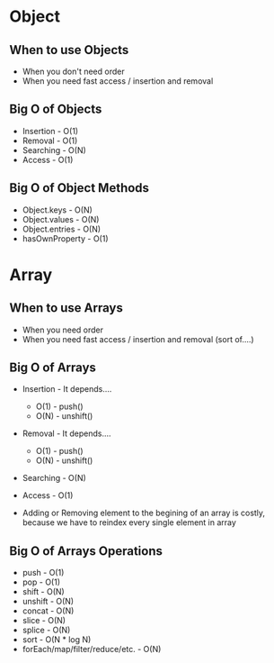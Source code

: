 # Object

## When to use Objects
* When you don't need order
* When you need fast access / insertion and removal

## Big O of Objects
* Insertion -   O(1)
* Removal -   O(1)
* Searching -   O(N)
* Access -   O(1)

## Big O of Object Methods
* Object.keys -   O(N)
* Object.values -   O(N)
* Object.entries -   O(N)
* hasOwnProperty -   O(1)

# Array

## When to use Arrays
* When you need order
* When you need fast access / insertion and removal (sort of....)

## Big O of Arrays
* Insertion -   It depends....

    * O(1) - push()
    * O(N) - unshift()

* Removal -   It depends....

    * O(1) - push()
    * O(N) - unshift()

* Searching -   O(N)
* Access -   O(1)

* Adding or Removing element to the begining of an array is costly, because we have to reindex every single element in array

## Big O of Arrays Operations
* push -   O(1)
* pop -   O(1)
* shift -   O(N)
* unshift -   O(N)
* concat -   O(N)
* slice -   O(N)
* splice -   O(N)
* sort -   O(N * log N)
* forEach/map/filter/reduce/etc. -   O(N)
